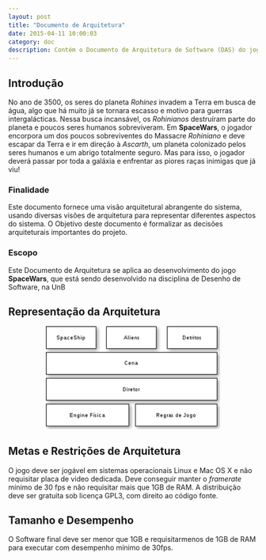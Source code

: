 ```yaml
---
layout: post
title: "Documento de Arquitetura"
date: 2015-04-11 10:00:03
category: doc
description: Contém o Documento de Arquitetura de Software (DAS) do jogo.
---
```


## Introdução

No ano de 3500, os seres do planeta *Rohines* invadem a Terra em busca de água, algo que há muito já se tornara escasso e motivo para guerras intergalácticas. Nessa busca incansável, os *Rohinianos* destruíram parte do planeta e poucos seres humanos sobreviveram. Em **SpaceWars**, o jogador encorpora um dos poucos sobreviventes do Massacre *Rohiniano* e deve escapar da Terra e ir em direção à *Ascarth*, um planeta colonizado pelos seres humanos e um abrigo totalmente seguro. Mas para isso, o jogador deverá passar por toda a galáxia e enfrentar as piores raças inimigas que já viu!

### Finalidade

Este documento fornece uma visão arquitetural abrangente do sistema, usando diversas visões de arquitetura para representar diferentes aspectos do sistema. O Objetivo deste documento é formalizar as decisões arquiteturais importantes do projeto.

### Escopo

Este Documento de Arquitetura se aplica ao desenvolvimento do jogo **SpaceWars**, que está sendo desenvolvido na disciplina de Desenho de Software, na UnB

## Representação da Arquitetura

<center>
    <img src="/img/arquitetura.png" alt="Diagrama de Arquitetura" width="70%" />
</center>

## Metas e Restrições de Arquitetura

O jogo deve ser jogável em sistemas operacionais Linux e Mac OS X e não requisitar placa de video dedicada. Deve conseguir manter o *framerate* mínimo de 30 fps e não requisitar mais que 1GB de RAM. A distribuição deve ser gratuita sob licença GPL3, com direito ao código fonte.

<!-- # Visão de Casos de Uso

[Esta seção lista os casos de uso ou cenários do modelo de casos de uso se eles representam uma funcionalidade central e significativa do sistema final ou se têm uma ampla cobertura de arquitetura, ou seja, se experimentam muitos elementos arquiteturais ou se enfatizam ou ilustram um determinado ponto frágil da arquitetura.]

### Realizações de Casos de Uso

[Esta seção ilustra o funcionamento do software, apresentando algumas realizações (ou cenários) de casos de uso selecionadas e explica como os diversos elementos do modelo de design contribuem para a respectiva funcionalidade.]

# Visão Lógica

[Esta seção descreve as partes significativas do ponto de vista da arquitetura do modelo de design, como sua divisão em subsistemas e pacotes. Além disso, para cada pacote significativo, ela mostra sua divisão em classes e utilitários de classe. Apresente as classes significativas do ponto de vista da arquitetura e descreva suas responsabilidades, bem como alguns relacionamentos, operações e atributos de grande importância.]

### Visão Geral

[Esta subseção descreve toda a decomposição do modelo de design em termos de camadas e de hierarquia de pacotes.]

### Pacotes de Design Significativos do Ponto de Vista da Arquitetura

[Para cada pacote significativo, inclua uma subseção com o respectivo nome, uma breve descrição e um diagrama com todos os pacotes e classes significativos nele contidos.

Para cada classe significativa no pacote, inclua o respectivo nome, uma breve descrição e, opcionalmente, uma descrição de algumas de suas responsabilidades, operações e atributos mais importantes.]

# Visão de Processos

[Esta seção descreve a decomposição do sistema em processos leves (threads simples de controle) e processos pesados (agrupamentos de processos leves). Organize a seção em grupos de processos que se comunicam ou interagem. Descreva os modos principais de comunicação entre processos, como transmissão de mensagens e interrupções.]

# Visão de Implantação

[Esta seção descreve uma ou mais configurações da rede física (hardware) na qual o software é implantado e executado. Ela é uma visão do Modelo de Implantação. Para cada configuração, ela deve indicar no mínimo os nós físicos (computadores, CPUs) que executam o software e as respectivas interconexões (barramento, LAN, ponto a ponto e assim por diante.) Inclua também um mapeamento dos processos da Visão de Processos nos nós físicos.]

# Visão de Implementação

[Esta seção descreve a estrutura geral do modelo de implementação, a divisão do software em camadas e subsistemas no modelo de implementação e todos os componentes significativos do ponto de vista da arquitetura.]

### Visão Geral

[Esta subseção nomeia e define as diversas camadas e o seu conteúdo, as regras que determinam a inclusão em uma camada específica e as fronteiras entre as camadas. Inclua um diagrama de componentes que mostre os relacionamentos entre as camadas. ]

### Camadas

[Para cada camada, inclua uma subseção com o respectivo nome, uma lista dos subsistemas localizados na camada e um diagrama de componentes.]

# Visão de Dados (opcional)

[Uma descrição da perspectiva de armazenamento de dados persistentes do sistema. Esta seção será opcional se os dados persistentes forem poucos ou inexistentes ou se a conversão entre o Modelo de Design e o Modelo de Dados for trivial.] -->

## Tamanho e Desempenho

O Software final deve ser menor que 1GB e requisitarmenos de 1GB de RAM para executar com desempenho mínimo de 30fps.

<!-- # Qualidade

[Uma descrição de como a arquitetura do software contribui para todos os recursos (exceto a funcionalidade) do sistema: extensibilidade, confiabilidade, portabilidade e assim por diante. Se essas características tiverem significado especial, como, por exemplo, implicações de proteção, segurança ou privacidade, elas devem ser claramente delineadas.]
 -->
